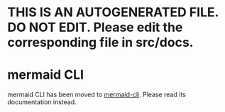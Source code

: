# THIS IS AN AUTOGENERATED FILE. DO NOT EDIT. Please edit the corresponding file in src/docs.

# mermaid CLI

mermaid CLI has been moved to [mermaid-cli](https://github.com/mermaid-js/mermaid-cli). Please read its documentation instead.
